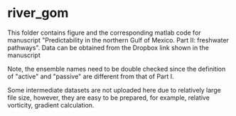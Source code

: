 # river_gom

This folder contains figure and the corresponding matlab code for manuscript "Predictability in the northern Gulf of Mexico. Part II: freshwater pathways". Data can be obtained from the Dropbox link shown in the manuscript

Note, the ensemble names need to be double checked since the definition of "active" and "passive" are different from that of Part I.

Some intermediate datasets are not uploaded here due to relatively large file size, however, they are easy to be prepared, for example, relative vorticity, gradient calculation.
